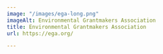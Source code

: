 ```yaml
---
image: "/images/ega-long.png"
imageAlt: Environmental Grantmakers Association
title: Environmental Grantmakers Association
url: https://ega.org/

---
```

